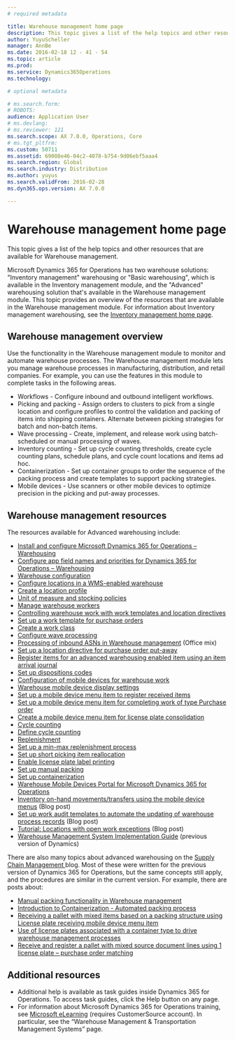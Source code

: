 ```yaml
---
# required metadata

title: Warehouse management home page
description: This topic gives a list of the help topics and other resources that are available for Warehouse management.
author: YuyuScheller
manager: AnnBe
ms.date: 2016-02-18 12 - 41 - 54
ms.topic: article
ms.prod: 
ms.service: Dynamics365Operations
ms.technology: 

# optional metadata

# ms.search.form: 
# ROBOTS: 
audience: Application User
# ms.devlang: 
# ms.reviewer: 121
ms.search.scope: AX 7.0.0, Operations, Core
# ms.tgt_pltfrm: 
ms.custom: 50711
ms.assetid: 69008e46-04c2-4078-b754-9d06ebf5aaa4
ms.search.region: Global
ms.search.industry: Distribution
ms.author: yuyus
ms.search.validFrom: 2016-02-28
ms.dyn365.ops.version: AX 7.0.0

---
```


# Warehouse management home page

This topic gives a list of the help topics and other resources that are available for Warehouse management.

Microsoft Dynamics 365 for Operations has two warehouse solutions: "Inventory management" warehousing or "Basic warehousing", which is available in the Inventory management module, and the "Advanced" warehousing solution that's available in the Warehouse management module. This topic provides an overview of the resources that are available in the Warehouse management module. For information about Inventory management warehousing, see the [Inventory management home page](inventory-management.md).

## Warehouse management overview
Use the functionality in the Warehouse management module to monitor and automate warehouse processes. The Warehouse management module lets you manage warehouse processes in manufacturing, distribution, and retail companies. For example, you can use the features in this module to complete tasks in the following areas.

-   Workflows - Configure inbound and outbound intelligent workflows.
-   Picking and packing - Assign orders to clusters to pick from a single location and configure profiles to control the validation and packing of items into shipping containers. Alternate between picking strategies for batch and non-batch items.
-   Wave processing - Create, implement, and release work using batch-scheduled or manual processing of waves.
-   Inventory counting - Set up cycle counting thresholds, create cycle counting plans, schedule plans, and cycle count locations and items ad hoc.
-   Containerization - Set up container groups to order the sequence of the packing process and create templates to support packing strategies.
-   Mobile devices - Use scanners or other mobile devices to optimize precision in the picking and put-away processes.

## Warehouse management resources
The resources available for Advanced warehousing include:

-   [Install and configure Microsoft Dynamics 365 for Operations – Warehousing](install-configure-warehousing-app.md)
-   [Configure app field names and priorities for Dynamics 365 for Operations – Warehousing](configure-app-field-names-priorities-warehouse.md)
-   [Warehouse configuration](warehouse-configuration.md)
-   [Configure locations in a WMS-enabled warehouse](http://ax.help.dynamics.com/en/wiki/configure-locations-in-a-wms-enabled-warehouse/)
-   [Create a location profile](http://ax.help.dynamics.com/en/wiki/create-a-location-profile/)
-   [Unit of measure and stocking policies](unit-measure-stocking-policies.md)
-   [Manage warehouse workers](manage-warehouse-workers.md)
-   [Controlling warehouse work with work templates and location directives](control-warehouse-location-directives.md)
-   [Set up a work template for purchase orders](http://ax.help.dynamics.com/en/wiki/set-up-a-work-template-for-purchase-orders/)
-   [Create a work class](http://ax.help.dynamics.com/en/wiki/create-a-work-class/)
-   [Configure wave processing](http://ax.help.dynamics.com/en/wiki/configure-wave-processing/)
-   [Processing of inbound ASNs in Warehouse management](https://mix.office.com/watch/wpf78tr7rjuh) (Office mix)
-   [Set up a location directive for purchase order put-away](http://ax.help.dynamics.com/en/wiki/set-up-a-location-directive-for-purchase-order-put-away/)
-   [Register items for an advanced warehousing enabled item using an item arrival journal](http://ax.help.dynamics.com/en/wiki/register-items-for-an-advanced-warehousing-enabled-item-using-an-item-arrival-journal/)
-   [Set up dispositions codes](http://ax.help.dynamics.com/en/wiki/set-up-disposition-codes/)
-   [Configuration of mobile devices for warehouse work](configure-mobile-devices-warehouse_work.md)
-   [Warehouse mobile device display settings](change-warehouse-mobile-device-displays.md)
-   [Set up a mobile device menu item to register received items](http://ax.help.dynamics.com/en/wiki/set-up-a-mobile-device-menu-item-to-register-received-items/)
-   [Set up a mobile device menu item for completing work of type Purchase order](http://ax.help.dynamics.com/en/wiki/set-up-a-mobile-device-menu-item-for-completing-work-of-type-purchase-order/)
-   [Create a mobile device menu item for license plate consolidation](http://ax.help.dynamics.com/en/wiki/create-a-mobile-device-menu-item-for-license-plate-consolidation/)
-   [Cycle counting](cycle-counting.md)
-   [Define cycle counting](http://ax.help.dynamics.com/en/wiki/define-cycle-counting/)
-   [Replenishment](replenishment.md)
-   [Set up a min-max replenishment process](http://ax.help.dynamics.com/en/wiki/set-up-a-min-max-replenishment-process/)
-   [Set up short picking item reallocation](http://ax.help.dynamics.com/en/wiki/set-up-short-picking-item-reallocation/)
-   [Enable license plate label printing](http://ax.help.dynamics.com/en/wiki/enable-license-plate-label-printing/)
-   [Set up manual packing](http://ax.help.dynamics.com/en/wiki/set-up-manual-packing/)
-   [Set up containerization](http://ax.help.dynamics.com/en/wiki/set-up-containerization/)
-   [Warehouse Mobile Devices Portal for Microsoft Dynamics 365 for Operations](warehouse-mobile-devices-portal.md)
-   [Inventory on-hand movements/transfers using the mobile device menus](http://blogs.msdn.com/b/dynamicsaxscm/archive/2016/01/14/inventory-on-hand-movements-transfers-using-the-mobile-device-menus.aspx) (Blog post)
-   [Set up work audit templates to automate the updating of warehouse process records](http://blogs.msdn.com/b/dynamicsaxscm/archive/2016/01/26/set-up-work-audit-templates-to-automate-the-updating-of-warehouse-process-records.aspx) (Blog post)
-   [Tutorial: Locations with open work exceptions](http://kashperuk.blogspot.com/2016/01/tutorial-locations-with-open-work.html) (Blog post)
-   [Warehouse Management System Implementation Guide](http://blogs.msdn.com/b/dynamicsaxscm/archive/2014/07/15/warehouse-management-system-implementation-guide.aspx) (previous version of Dynamics)

There are also many topics about advanced warehousing on the [Supply Chain Management ](http://blogs.msdn.com/b/dynamicsaxscm/)blog. Most of these were written for the previous version of Dynamics 365 for Operations, but the same concepts still apply, and the procedures are similar in the current version. For example, there are posts about:

-   [Manual packing functionality in Warehouse management](http://blogs.msdn.com/b/dynamicsaxscm/archive/2014/06/18/manual-packing-functionality-in-warehouse-management-available-in-ax-2012-r3.aspx)
-   [Introduction to Containerization - Automated packing process](http://blogs.msdn.com/b/dynamicsaxscm/archive/2014/07/26/introduction-to-containerization-automated-packing-process-in-microsoft-dynamics-ax-2012-r3.aspx)
-   [Receiving a pallet with mixed items based on a packing structure using License plate receiving mobile device menu item](http://blogs.msdn.com/b/dynamicsaxscm/archive/2014/09/18/receiving-a-pallet-with-mixed-items-based-on-a-packing-structure-using-license-plate-receiving-mobile-device-menu-item.aspx)
-   [Use of license plates associated with a container type to drive warehouse management processes](https://blogs.msdn.microsoft.com/dynamicsaxscm/2016/06/20/use-of-license-plates-associated-with-a-container-type-to-drive-warehouse-management-processes/)
-   [Receive and register a pallet with mixed source document lines using 1 license plate – purchase order matching](https://blogs.msdn.microsoft.com/dynamicsaxscm/2016/05/13/receive-and-register-a-pallet-with-mixed-source-document-lines-using-1-license-plate-purchase-order-matching/)

## Additional resources
-   Additional help is available as task guides inside Dynamics 365 for Operations. To access task guides, click the Help button on any page.
-   For information about Microsoft Dynamics 365 for Operations training, see [Microsoft eLearning](https://mbs2.microsoft.com/members/elearning/dynamicstrainingcert.aspx) (requires CustomerSource account). In particular, see the “Warehouse Management & Transportation Management Systems” page.


